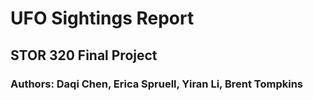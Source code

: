 # UFO Sightings Report
## STOR 320 Final Project
### Authors: Daqi Chen, Erica Spruell, Yiran Li, Brent Tompkins
